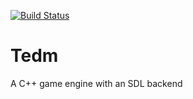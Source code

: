 [![Build Status](https://travis-ci.org/DavidWatkins/Tedm.svg?branch=master)](https://travis-ci.org/DavidWatkins/Tedm)
# Tedm
A C++ game engine with an SDL backend

